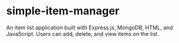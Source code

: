 # simple-item-manager
An item list application built with Express.js, MongoDB, HTML, and JavaScript. Users can add, delete, and view items on the list.

